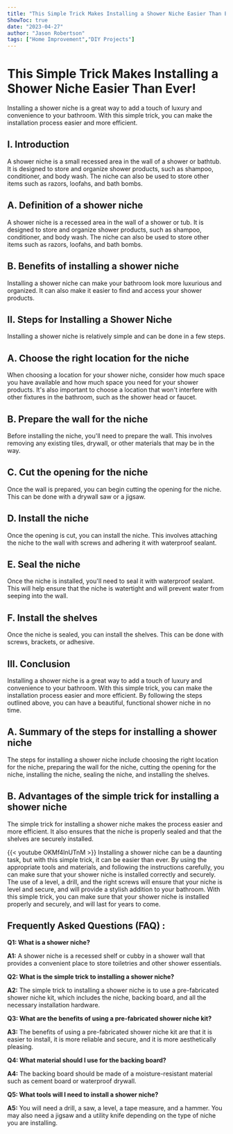 ```yaml
---
title: "This Simple Trick Makes Installing a Shower Niche Easier Than Ever!"
ShowToc: true 
date: "2023-04-27"
author: "Jason Robertson" 
tags: ["Home Improvement","DIY Projects"]
---
```

# This Simple Trick Makes Installing a Shower Niche Easier Than Ever!

Installing a shower niche is a great way to add a touch of luxury and convenience to your bathroom. With this simple trick, you can make the installation process easier and more efficient. 

## I. Introduction

A shower niche is a small recessed area in the wall of a shower or bathtub. It is designed to store and organize shower products, such as shampoo, conditioner, and body wash. The niche can also be used to store other items such as razors, loofahs, and bath bombs. 

## A. Definition of a shower niche

A shower niche is a recessed area in the wall of a shower or tub. It is designed to store and organize shower products, such as shampoo, conditioner, and body wash. The niche can also be used to store other items such as razors, loofahs, and bath bombs. 

## B. Benefits of installing a shower niche

Installing a shower niche can make your bathroom look more luxurious and organized. It can also make it easier to find and access your shower products. 

## II. Steps for Installing a Shower Niche

Installing a shower niche is relatively simple and can be done in a few steps. 

## A. Choose the right location for the niche

When choosing a location for your shower niche, consider how much space you have available and how much space you need for your shower products. It's also important to choose a location that won't interfere with other fixtures in the bathroom, such as the shower head or faucet. 

## B. Prepare the wall for the niche

Before installing the niche, you'll need to prepare the wall. This involves removing any existing tiles, drywall, or other materials that may be in the way. 

## C. Cut the opening for the niche

Once the wall is prepared, you can begin cutting the opening for the niche. This can be done with a drywall saw or a jigsaw. 

## D. Install the niche

Once the opening is cut, you can install the niche. This involves attaching the niche to the wall with screws and adhering it with waterproof sealant. 

## E. Seal the niche

Once the niche is installed, you'll need to seal it with waterproof sealant. This will help ensure that the niche is watertight and will prevent water from seeping into the wall. 

## F. Install the shelves

Once the niche is sealed, you can install the shelves. This can be done with screws, brackets, or adhesive. 

## III. Conclusion

Installing a shower niche is a great way to add a touch of luxury and convenience to your bathroom. With this simple trick, you can make the installation process easier and more efficient. By following the steps outlined above, you can have a beautiful, functional shower niche in no time. 

## A. Summary of the steps for installing a shower niche

The steps for installing a shower niche include choosing the right location for the niche, preparing the wall for the niche, cutting the opening for the niche, installing the niche, sealing the niche, and installing the shelves. 

## B. Advantages of the simple trick for installing a shower niche

The simple trick for installing a shower niche makes the process easier and more efficient. It also ensures that the niche is properly sealed and that the shelves are securely installed.

{{< youtube OKMf4lnUTnM >}} 
Installing a shower niche can be a daunting task, but with this simple trick, it can be easier than ever. By using the appropriate tools and materials, and following the instructions carefully, you can make sure that your shower niche is installed correctly and securely. The use of a level, a drill, and the right screws will ensure that your niche is level and secure, and will provide a stylish addition to your bathroom. With this simple trick, you can make sure that your shower niche is installed properly and securely, and will last for years to come.

## Frequently Asked Questions (FAQ) :
**Q1: What is a shower niche?**

**A1:** A shower niche is a recessed shelf or cubby in a shower wall that provides a convenient place to store toiletries and other shower essentials. 

**Q2: What is the simple trick to installing a shower niche?**

**A2:** The simple trick to installing a shower niche is to use a pre-fabricated shower niche kit, which includes the niche, backing board, and all the necessary installation hardware. 

**Q3: What are the benefits of using a pre-fabricated shower niche kit?**

**A3:** The benefits of using a pre-fabricated shower niche kit are that it is easier to install, it is more reliable and secure, and it is more aesthetically pleasing. 

**Q4: What material should I use for the backing board?**

**A4:** The backing board should be made of a moisture-resistant material such as cement board or waterproof drywall. 

**Q5: What tools will I need to install a shower niche?**

**A5:** You will need a drill, a saw, a level, a tape measure, and a hammer. You may also need a jigsaw and a utility knife depending on the type of niche you are installing.






